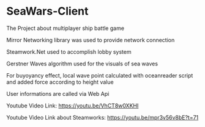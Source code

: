 # SeaWars-Client

The Project about multiplayer ship battle game

Mirror Networking library was used to provide network connection

Steamwork.Net used to accomplish lobby system

Gerstner Waves algorithm used for the visuals of sea waves

For buyoyancy effect, local wave point calculated with oceanreader script and added force according to height value

User informations are called via Web Api

Youtube Video Link:
https://youtu.be/VhCT8w0XKHI

Youtube Video Link about Steamworks:
https://youtu.be/mpr3v56v8bE?t=71
